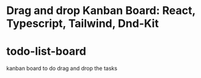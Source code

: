 # Drag and drop Kanban Board: React, Typescript, Tailwind, Dnd-Kit

# todo-list-board
kanban board to do drag and drop the tasks
